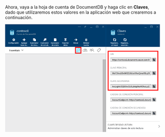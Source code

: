Ahora, vaya a la hoja de cuenta de DocumentDB y haga clic en **Claves**, dado que utilizaremos estos valores en la aplicación web que crearemos a continuación.

![Captura de pantalla de Azure Portal, que muestra una cuenta de DocumentDB, con el botón Claves resaltado en la hoja de cuenta de DocumentDB, y los valores URI, CLAVE PRINCIPAL y CLAVE SECUNDARIA resaltados en la hoja Claves](./media/documentdb-keys/keys.png)

<!---HONumber=AcomDC_0914_2016-->